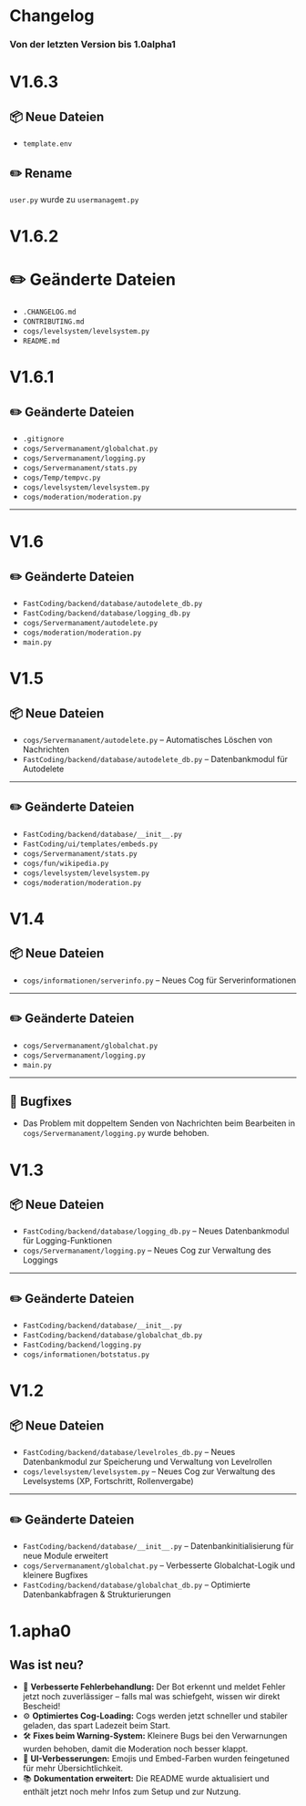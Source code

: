 # Changelog
### Von der letzten Version bis 1.0alpha1 

# V1.6.3
## 📦 Neue Dateien
- `template.env`
## ✏️ Rename
`user.py` wurde zu `usermanagemt.py`

# V1.6.2
# ✏️ Geänderte Dateien
- `.CHANGELOG.md` 
- `CONTRIBUTING.md` 
- `cogs/levelsystem/levelsystem.py` 
- `README.md` 
# V1.6.1
## ✏️ Geänderte Dateien

- `.gitignore` 
- `cogs/Servermanament/globalchat.py` 
- `cogs/Servermanament/logging.py` 
- `cogs/Servermanament/stats.py` 
- `cogs/Temp/tempvc.py` 
- `cogs/levelsystem/levelsystem.py` 
- `cogs/moderation/moderation.py` 

---

# V1.6
## ✏️ Geänderte Dateien
- `FastCoding/backend/database/autodelete_db.py`
- `FastCoding/backend/database/logging_db.py`
- `cogs/Servermanament/autodelete.py`
- `cogs/moderation/moderation.py`
- `main.py`

# V1.5

## 📦 Neue Dateien

- `cogs/Servermanament/autodelete.py` – Automatisches Löschen von Nachrichten  
- `FastCoding/backend/database/autodelete_db.py` – Datenbankmodul für Autodelete

---

## ✏️ Geänderte Dateien

- `FastCoding/backend/database/__init__.py`  
- `FastCoding/ui/templates/embeds.py`  
- `cogs/Servermanament/stats.py`  
- `cogs/fun/wikipedia.py`  
- `cogs/levelsystem/levelsystem.py`  
- `cogs/moderation/moderation.py`

# V1.4

## 📦 Neue Dateien

- `cogs/informationen/serverinfo.py` – Neues Cog für Serverinformationen

---

## ✏️ Geänderte Dateien

- `cogs/Servermanament/globalchat.py`  
- `cogs/Servermanament/logging.py`  
- `main.py`

---

## 🐞 Bugfixes

- Das Problem mit doppeltem Senden von Nachrichten beim Bearbeiten in `cogs/Servermanament/logging.py` wurde behoben.

# V1.3
## 📦 Neue Dateien

- `FastCoding/backend/database/logging_db.py` – Neues Datenbankmodul für Logging-Funktionen  
- `cogs/Servermanament/logging.py` – Neues Cog zur Verwaltung des Loggings

---

## ✏️ Geänderte Dateien

- `FastCoding/backend/database/__init__.py`  
- `FastCoding/backend/database/globalchat_db.py`  
- `FastCoding/backend/logging.py`  
- `cogs/informationen/botstatus.py`

# V1.2
## 📦 Neue Dateien

- `FastCoding/backend/database/levelroles_db.py` – Neues Datenbankmodul zur Speicherung und Verwaltung von Levelrollen
- `cogs/levelsystem/levelsystem.py` – Neues Cog zur Verwaltung des Levelsystems (XP, Fortschritt, Rollenvergabe)

---

## ✏️ Geänderte Dateien

- `FastCoding/backend/database/__init__.py` – Datenbankinitialisierung für neue Module erweitert
- `cogs/Servermanament/globalchat.py` – Verbesserte Globalchat-Logik und kleinere Bugfixes
- `FastCoding/backend/database/globalchat_db.py` – Optimierte Datenbankabfragen & Strukturierungen


# 1.apha0

## Was ist neu?

- 🔧 **Verbesserte Fehlerbehandlung:** Der Bot erkennt und meldet Fehler jetzt noch zuverlässiger – falls mal was schiefgeht, wissen wir direkt Bescheid!
- ⚙️ **Optimiertes Cog-Loading:** Cogs werden jetzt schneller und stabiler geladen, das spart Ladezeit beim Start.
- 🛠️ **Fixes beim Warning-System:** Kleinere Bugs bei den Verwarnungen wurden behoben, damit die Moderation noch besser klappt.
- 🎨 **UI-Verbesserungen:** Emojis und Embed-Farben wurden feingetuned für mehr Übersichtlichkeit.
- 📚 **Dokumentation erweitert:** Die README wurde aktualisiert und enthält jetzt noch mehr Infos zum Setup und zur Nutzung.
